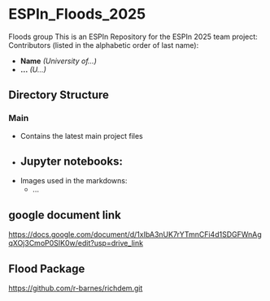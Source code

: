 # ESPIn_Floods_2025
Floods group
This is an ESPIn Repository for the ESPIn 2025 team project:
Contributors (listed in the alphabetic order of last name): 
- **Name**          *(University of...)*
- **...**          *(U...)*

## Directory Structure
### Main
- Contains the latest main project files
- Jupyter notebooks: 
  - 
- Images used in the markdowns: 
  - ...

## google document link
https://docs.google.com/document/d/1xIbA3nUK7rYTmnCFi4d1SDGFWnAgqXOj3CmoP0SIK0w/edit?usp=drive_link 


## Flood Package
https://github.com/r-barnes/richdem.git
